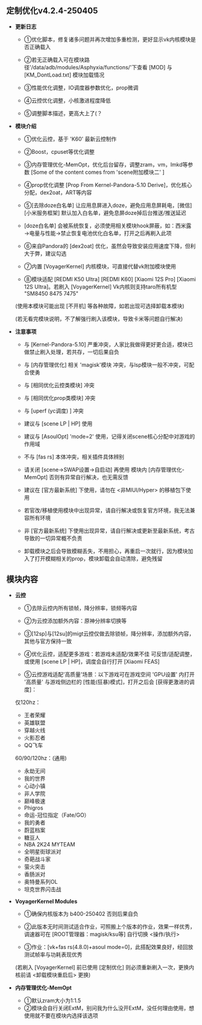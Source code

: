 ## **定制优化v4.2.4-250405**

  - **更新日志**
  
    - ①优化脚本，修复诸多问题并再次增加多重检测，更好显示vk内核模块是否正确载入
    
    - ②若无正确载入可在模块路径'/data/adb/modules/Asphyxia/functions/'下查看 [MOD] 与 [KM_DontLoad.txt] 模块加载情况
    
    - ③性能优化调整，IO调度器参数优化，prop微调
    
    - ④云控优化调整，小核激进程度降低
    
    - ⑤调整脚本描述，更高大上了(？

  - **模块介绍**
  
    - ①优化云控，基于 'K60' 最新云控制作
    
    - ②Boost，cpuset等优化调整
    
    - ③内存管理优化-MemOpt，优化后台留存，调整zram，vm，lmkd等参数 [Some of the content comes from 'scene附加模块二' ]
    
    - ④prop优化调整 [Prop From Kernel-Pandora-5.10 Derive]，优化核心分配，dex2oat，ART等内容
    
    - ⑤[去除doze白名单] 让应用息屏进入doze，避免应用息屏耗电，[微信] [小米服务框架] 默认加入白名单，避免息屏doze掉后台推送/推送延迟
    
    - [doze白名单] 会被系统恢复，必须使用相关模块hook屏蔽，如：西米露→电量与性能→禁止恢复电池优化白名单，打开之后再刷入此项
    
    - ⑥来自Pandora的 [dex2oat] 优化，虽然会导致安装应用速度下降，但利大于弊，建议勾选
    
    - ⑦内置 [VoyagerKernel] 内核模块，可直接代替vk附加模块使用
    
    - ⑧模块适配 [REDMI K50 Ultra] [REDMI K60] [Xiaomi 12S Pro] [Xiaomi 12S Ultra]。若刷入 [VoyagerKernel] Vk内核则支持taro所有机型 "SM8450 8475 7475"
    
    (使用本模块可能出现 [不开机] 等各种故障，如若出现可选择卸载本模块)
    
    (若无看完模块说明，不了解强行刷入该模块，导致卡米等问题自行解决)

  -  **注意事项**
    
      - 与 [Kernel-Pandora-5.10] 严重冲突，人家比我做得更好更合适，模块已做禁止刷入处理，若共存，一切后果自负
   
      - 与 [内存管理优化] 相关 'magisk'模块 冲突，与lsp模块一般不冲突，可配合使勇
   
      - 与 [相同优化云控类模块] 冲突
   
      - 与 [相同优化prop类模块] 冲突
   
      - 与 [uperf (yc调度) ] 冲突
   
      - 建议与 [scene LP | HP] 使用
   
      - 建议与 [AsoulOpt] 'mode=2' 使用，记得关闭scene核心分配中对游戏的作用域
   
      - 不与 [fas rs] 本体冲突，相关插件具体辨别
   
      - 请关闭 [scene→SWAP设置→自启动] 再使用 模块内 [内存管理优化-MemOpt] 否则有异常自行解决，也无需反馈
   
      - 建议在 [官方最新系统] 下使用，请勿在 <非MIUI/Hyper> 的移植包下使用
   
      - 若官改/移植使用模块中出现异常，请自行解决或恢复官方环境，我无法兼容所有环境
   
      - 非 [官方最新系统] 下使用出现异常，请自行解决或更新至最新系统，考古导致的一切异常概不负责
    
      - 卸载模块之后会导致模糊丢失，不用担心，再重启一次就行，因为模块加入了打开模糊相关的prop，模块卸载会自动清除，避免残留


## **模块内容**

  - **云控**
  
    - ①去除云控内所有锁帧，降分辨率，锁频等内容
    
    - ②为云控添加额外内容：原神分辨率切换等
    
    - ③[12sp]与[12su]的migt云控仅做去除锁帧，降分辨率，添加额外内容，其他与官方保持一致
    
    - ④优化云控，适配更多游戏：若游戏未适配/效果不佳 可反馈/适配调整，或使用 [scene LP | HP]，调度会自行打开 [Xiaomi FEAS]
    
    - ⑤云控游戏适配'高质量'场景：以下游戏可在游戏空间 'GPU设置' 内打开 '高质量' 与游戏侧边栏的 [性能(狂暴)模式]，打开之后会 [获得更激进的调度]：
    
    仅120hz：
    - 王者荣耀
    - 英雄联盟
    - 穿越火线
    - 火影忍者
    - QQ飞车
    
    60/90/120hz：(通用)
    - 永劫无间
    - 我的世界
    - 心动小镇
    - 非人学院
    - 巅峰极速
    - Phigros
    - 命运-冠位指定（Fate/GO）
    - 我的勇者
    - 蔚蓝档案
    - 糖豆人
    - NBA 2K24 MYTEAM
    - 全明星街球派对
    - 奇葩战斗家
    - 萤火突击
    - 香肠派对
    - 奥特曼系列OL
    - 坦克世界闪击战
  
  - **VoyagerKernel Modules**
  
    - ①确保内核版本为 b400-250402 否则后果自负
    
    - ②此版本无时间测试适合作业，可照搬上个版本的作业，效果一样优秀，调速器可在 [ROOT管理器：magisk/ksu等] 自行切换 <操作/执行>
    
    - ③作业：[vk+fas rs(4.8.0)+asoul mode=0]，此搭配效果良好，经回放测试帧率与功耗表现优秀
    
    (若刷入 [VoyagerKernel] 前已使用 [定制优化] 则必须重新刷入一次，更换内核前请 <卸载模块重启后> 更换)
    
  - **内存管理优化-MemOpt**
  
    - ①默认zram大小为1:1.5
    - ②模块会自行关闭ExtM，别问我为什么没开ExtM，没任何理由使用，想使用就不要在模块内选择该选项
